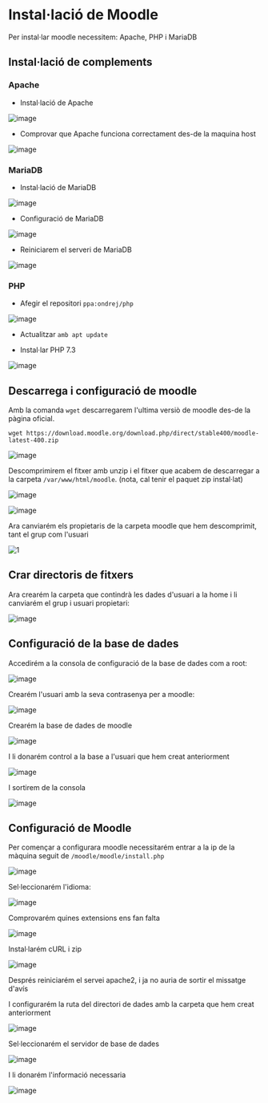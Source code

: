 # Instal·lació de Moodle
Per instal·lar moodle necessitem: Apache, PHP i MariaDB

## Instal·lació de complements

### Apache

- Instal·lació de Apache


![image](https://user-images.githubusercontent.com/114423065/203127704-afe933bb-88cb-4b1f-afb0-26ab1d84a810.png)

- Comprovar que Apache funciona correctament des-de la maquina host


![image](https://user-images.githubusercontent.com/114423065/203127966-26bb4465-fb92-437f-a7d0-3059af31b8ae.png)

### MariaDB

- Instal·lació de MariaDB


![image](https://user-images.githubusercontent.com/114423065/203129660-c78df4dd-f018-4ab1-aa06-3d6589f0ac95.png)


- Configuració de MariaDB

![image](https://user-images.githubusercontent.com/114423065/203130285-8db94184-317b-4481-81b4-3d2544f9d4be.png)

- Reiniciarem el serveri de MariaDB

![image](https://user-images.githubusercontent.com/114423065/203130850-ec62543d-90e3-4f8a-9143-1045e500d0a3.png)


### PHP

- Afegir el repositori `ppa:ondrej/php`

![image](https://user-images.githubusercontent.com/114423065/203126632-1db1a4e4-9aa6-400d-974d-2c1b5bd68c91.png)

- Actualitzar `amb apt update`

- Instal·lar PHP 7.3

![image](https://user-images.githubusercontent.com/114423065/203127038-5be54abd-75df-4f6e-91d4-c0f1d3ba52f0.png)


## Descarrega i configuració de moodle
Amb la comanda `wget` descarregarem l'ultima versiò de moodle des-de la pàgina oficial.

`wget https://download.moodle.org/download.php/direct/stable400/moodle-latest-400.zip`

![image](https://user-images.githubusercontent.com/114423065/203131762-9817a25f-821e-46f1-ab3f-b335f1745143.png)

Descomprimirem el fitxer amb unzip i el fitxer que acabem de descarregar a la carpeta `/var/www/html/moodle`. (nota, cal tenir el paquet zip instal·lat) 

![image](https://user-images.githubusercontent.com/114423065/203132543-8e7c6a23-8ed3-4563-bb46-5ae6b9ef96b5.png)

![image](https://user-images.githubusercontent.com/114423065/203132694-747b81d0-6747-4681-9cb8-9dd66264f8a6.png)

Ara canviarém els propietaris de la carpeta moodle que hem descomprimit, tant el grup com l'usuari

![1](https://user-images.githubusercontent.com/114423065/204079242-17233f84-f1e7-4381-bbd5-d938391854f6.png)

## Crar directoris de fitxers
Ara crearém la carpeta que contindrà les dades d'usuari a la home i li canviarém el grup i usuari propietari:

![image](https://user-images.githubusercontent.com/114423065/204079280-db593123-41d1-4dd7-915d-0e65549b50d3.png)


## Configuració de la base de dades

Accedirém a la consola de configuració de la base de dades com a root:

![image](https://user-images.githubusercontent.com/114423065/204079400-a5d0ce92-7046-4fee-9588-dd1a04e3c21c.png)

Crearém l'usuari amb la seva contrasenya per a moodle:

![image](https://user-images.githubusercontent.com/114423065/204079420-a483da59-cf77-4d0b-9b0a-152a0a545b55.png)

Crearém la base de dades de moodle

![image](https://user-images.githubusercontent.com/114423065/204079458-5cd99b2d-af9d-4991-bb91-584932077545.png)

I li donarém control a la base a l'usuari que hem creat anteriorment

![image](https://user-images.githubusercontent.com/114423065/204079475-660606c9-0721-49b1-a157-4a782efd6294.png)

I sortirem de la consola

![image](https://user-images.githubusercontent.com/114423065/204079509-16d4e013-f6be-44e4-a670-55a6c74bcd60.png)


## Configuració de Moodle

Per començar a configurara moodle necessitarém entrar a la ip de la màquina seguit de `/moodle/moodle/install.php`

![image](https://user-images.githubusercontent.com/114423065/204079565-8906baa1-c462-4216-82ad-9d0ed5f379d8.png)

Sel·leccionarém l'idioma:

![image](https://user-images.githubusercontent.com/114423065/204079591-976ad32c-d017-4d51-b5e0-186b17139429.png)


Comprovarém quines extensions ens fan falta

![image](https://user-images.githubusercontent.com/114423065/204079609-7682ccf5-17c7-4029-9a07-93936597270d.png)

Instal·larém cURL i zip

![image](https://user-images.githubusercontent.com/114423065/204079726-d675c06e-fb7e-4a48-b69c-9e90bad17b99.png)

Després reiniciarém el servei apache2, i ja no auria de sortir el missatge d'avís

I configurarém la ruta del directori de dades amb la carpeta que hem creat anteriorment

![image](https://user-images.githubusercontent.com/114423065/204079807-44e1a531-d479-4a7c-99cb-5dad65f6d88c.png)

Sel·leccionarém el servidor de base de dades

![image](https://user-images.githubusercontent.com/114423065/204079886-a444c302-b5bd-4eef-88ab-f4b8bbca4a5c.png)

I li donarém l'informació necessaria

![image](https://user-images.githubusercontent.com/114423065/204079902-5fb56c6f-51ef-4cc3-b007-b615bab443bc.png)







